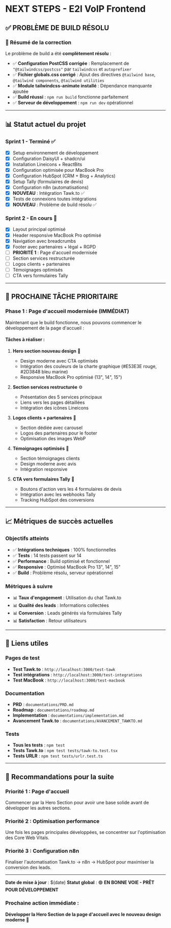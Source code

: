 # NEXT STEPS - E2I VoIP Frontend

## ✅ **PROBLÈME DE BUILD RÉSOLU**

### 🎯 **Résumé de la correction**

Le problème de build a été **complètement résolu** :

- ✅ **Configuration PostCSS corrigée** : Remplacement de `"@tailwindcss/postcss"` par `tailwindcss` et `autoprefixer`
- ✅ **Fichier globals.css corrigé** : Ajout des directives `@tailwind base`, `@tailwind components`, `@tailwind utilities`
- ✅ **Module tailwindcss-animate installé** : Dépendance manquante ajoutée
- ✅ **Build réussi** : `npm run build` fonctionne parfaitement
- ✅ **Serveur de développement** : `npm run dev` opérationnel

---

## 📊 **Statut actuel du projet**

### **Sprint 1 - Terminé ✅**

- [x] Setup environnement de développement
- [x] Configuration DaisyUI + shadcn/ui
- [x] Installation Lineicons + ReactBits
- [x] Configuration optimisée pour MacBook Pro
- [x] Configuration HubSpot (CRM + Blog + Analytics)
- [x] Setup Tally (formulaires de devis)
- [x] Configuration n8n (automatisations)
- [x] **NOUVEAU** : Intégration Tawk.to ✅
- [x] Tests de connexions toutes intégrations
- [x] **NOUVEAU** : Problème de build résolu ✅

### **Sprint 2 - En cours 🔄**

- [x] Layout principal optimisé
- [x] Header responsive MacBook Pro optimisé
- [x] Navigation avec breadcrumbs
- [x] Footer avec partenaires + légal + RGPD
- [ ] **PRIORITÉ 1** : Page d'accueil modernisée
- [ ] Section services restructurée
- [ ] Logos clients + partenaires
- [ ] Témoignages optimisés
- [ ] CTA vers formulaires Tally

---

## 🚀 **PROCHAINE TÂCHE PRIORITAIRE**

### **Phase 1 : Page d'accueil modernisée (IMMÉDIAT)**

Maintenant que le build fonctionne, nous pouvons commencer le développement de la page d'accueil :

#### **Tâches à réaliser :**

1. **Hero section nouveau design** 🎨
   - Design moderne avec CTA optimisés
   - Intégration des couleurs de la charte graphique (#E53E3E rouge, #2D3848 bleu marine)
   - Responsive MacBook Pro optimisé (13", 14", 15")

2. **Section services restructurée** ⚙️
   - Présentation des 5 services principaux
   - Liens vers les pages détaillées
   - Intégration des icônes Lineicons

3. **Logos clients + partenaires** 🏢
   - Section dédiée avec carousel
   - Logos des partenaires pour le footer
   - Optimisation des images WebP

4. **Témoignages optimisés** 💬
   - Section témoignages clients
   - Design moderne avec avis
   - Intégration responsive

5. **CTA vers formulaires Tally** 📝
   - Boutons d'action vers les 4 formulaires de devis
   - Intégration avec les webhooks Tally
   - Tracking HubSpot des conversions

---

## 📈 **Métriques de succès actuelles**

### **Objectifs atteints**

- ✅ **Intégrations techniques** : 100% fonctionnelles
- ✅ **Tests** : 14 tests passent sur 14
- ✅ **Performance** : Build optimisé et fonctionnel
- ✅ **Responsive** : Optimisé MacBook Pro 13", 14", 15"
- ✅ **Build** : Problème résolu, serveur opérationnel

### **Métriques à suivre**

- 📊 **Taux d'engagement** : Utilisation du chat Tawk.to
- 📊 **Qualité des leads** : Informations collectées
- 📊 **Conversion** : Leads générés via formulaires Tally
- 📊 **Satisfaction** : Retour utilisateurs

---

## 🔗 **Liens utiles**

### **Pages de test**

- **Test Tawk.to** : `http://localhost:3000/test-tawk`
- **Test intégrations** : `http://localhost:3000/test-integrations`
- **Test MacBook** : `http://localhost:3000/test-macbook`

### **Documentation**

- **PRD** : `documentations/PRD.md`
- **Roadmap** : `documentations/roadmap.md`
- **Implementation** : `documentations/implementation.md`
- **Avancement Tawk.to** : `documentations/AVANCEMENT_TAWKTO.md`

### **Tests**

- **Tous les tests** : `npm test`
- **Tests Tawk.to** : `npm test tests/tawk-to.test.tsx`
- **Tests URLR** : `npm test tests/urlr.test.ts`

---

## 🎯 **Recommandations pour la suite**

### **Priorité 1 : Page d'accueil**

Commencer par la Hero Section pour avoir une base solide avant de développer les autres sections.

### **Priorité 2 : Optimisation performance**

Une fois les pages principales développées, se concentrer sur l'optimisation des Core Web Vitals.

### **Priorité 3 : Configuration n8n**

Finaliser l'automatisation Tawk.to → n8n → HubSpot pour maximiser la conversion des leads.

---

**Date de mise à jour** : $(date)
**Statut global** : 🟢 **EN BONNE VOIE - PRÊT POUR DÉVELOPPEMENT**

### **Prochaine action immédiate :**
**Développer la Hero Section de la page d'accueil avec le nouveau design moderne** 🚀

